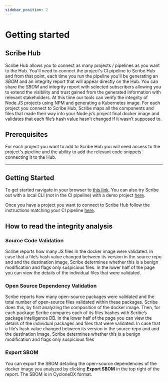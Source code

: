 ```yaml
---
sidebar_position: 2
---
```

# Getting started

## Scribe Hub

Scribe Hub allows you to connect as many projects / pipelines as you want to the Hub. You'll need to connect the project's CI pipeline to Scribe Hub and from that point, each time you run the pipeline you'll be generating an *SBOM* and an integrity report that will appear directly on the Hub. You can share the *SBOM* and integrity report with selected subscribers allowing you to extend the visibility and trust gained from the generated information with relevant stakeholders. At this time our tools can verify the integrity of Node.JS projects using NPM and generating a Kubernetes image. For each project you connect to Scribe Hub, Scribe maps all the components and files that made their way into your Node.js’s project final docker image and validates that each file’s hash value hasn’t changed if it wasn’t supposed to. 

## Prerequisites 

For each project you want to add to Scribe Hub you will need access to the project's pipeline and the ability to add the relevant code snippets connecting it to the Hub.

<hr/>

## Getting Started

To get started navigate in your browser to <a href='https://beta.hub.scribesecurity.com'>this link</a>. You can also try Scribe out with a local CLI (not in the CI pipeline) with a demo project <a href='/docosaurus-scribe/docs/sampleproject'>here</a>.  

Once you have a project you want to connect to Scribe Hub follow the instructions matching your CI pipeline <a href='/docosaurus-scribe/docs/ci-integration'>here</a>.

## How to read the integrity analysis

### Source Code Validation

Scribe reports how many JS files in the docker image were validated.
In case that a file’s hash value changed between its version in the source repo and and the destination image, Scribe determines whether this is a benign modification and flags only suspicious files. 
In the lower half of the page you can view the details of the individual files that were validated.

### Open Source Dependency Validation

Scribe reports how many open-source packages were validated and the total number of open-source files validated within these packages.
Scribe does this, by first analyzing the composition of the docker image. Then, for each package Scribe compares each of its files hashes with Scribe’s package intelligence DB. 
In the lower half of the page you can view the details of the individual packages and files that  were validated. 
In case that a file’s hash value changed between its version in the source repo and and the destination image, Scribe determines whether this is a benign modification and flags only suspicious files

### Export SBOM 

You can export the SBOM detailing the open-source dependencies of the docker image you analyzed by clicking <b>Export SBOM</b> in the top right of the report. The SBOM is in CycloneDX format.


